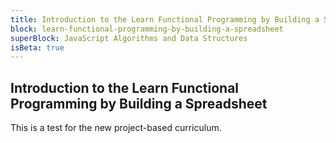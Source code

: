```yaml
---
title: Introduction to the Learn Functional Programming by Building a Spreadsheet
block: learn-functional-programming-by-building-a-spreadsheet
superBlock: JavaScript Algorithms and Data Structures
isBeta: true
---
```


## Introduction to the Learn Functional Programming by Building a Spreadsheet

This is a test for the new project-based curriculum.
